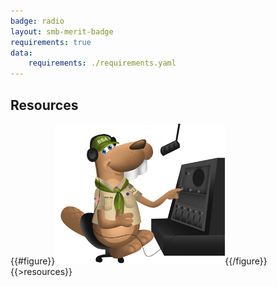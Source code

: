 ```yaml
---
badge: radio
layout: smb-merit-badge
requirements: true
data:
    requirements: ./requirements.yaml
---
```


## Resources

{{#figure}}<img src="radio-bucky.jpg" class="W(100%)" />{{/figure}}
{{>resources}}
